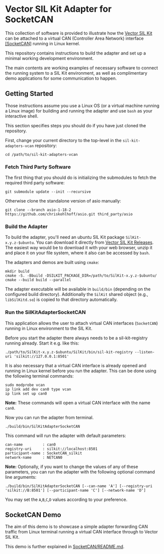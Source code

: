 # Vector SIL Kit Adapter for SocketCAN 
This collection of software is provided to illustrate how the [Vector SIL Kit](https://github.com/vectorgrp/sil-kit/)
can be attached to a virtual CAN (Controller Area Network) interface [[SocketCAN]](https://docs.kernel.org/networking/can.html) running in Linux kernel.

This repository contains instructions to build the adapter and set up a minimal working development environment.

The main contents are working examples of necessary software to connect the running system to a SIL Kit environment,
as well as complimentary demo applications for some communication to happen.

## Getting Started
Those instructions assume you use a Linux OS (or a virtual machine running a Linux image) for building and running the adapter and use ``bash`` as your interactive
shell.

This section specifies steps you should do if you have just cloned the repository.

First, change your current directory to the top-level in the ``sil-kit-adapters-vcan``
repository:

    cd /path/to/sil-kit-adapters-vcan

### Fetch Third Party Software
The first thing that you should do is initializing the submodules to fetch the required third party software:

    git submodule update --init --recursive

Otherwise clone the standalone version of asio manually:

    git clone --branch asio-1-18-2 https://github.com/chriskohlhoff/asio.git third_party/asio

### Build the Adapter
To build the adapter, you'll need an ubuntu SIL Kit package ``SilKit-x.y.z-$ubuntu``. You can download it directly from [Vector SIL Kit Releases](https://github.com/vectorgrp/sil-kit/releases). The easiest way would be to download it with your web browser, unzip it and place it on your file system, where it also can be accessed by ``bash``.

The adapters and demos are built using ``cmake``:

    mkdir build
    cmake -S. -Bbuild -DSILKIT_PACKAGE_DIR=/path/to/SilKit-x.y.z-$ubuntu/
    cmake --build build --parallel

The adapter executable will be available in ``build/bin`` (depending on the configured build directory).
Additionally the ``SilKit`` shared object (e.g., ``libSilKitd.so``) is copied to that directory automatically.

### Run the SilKitAdapterSocketCAN
This application allows the user to attach virtual CAN interfaces (``SocketCAN``) running in Linux environment to the
SIL Kit.

Before you start the adapter there always needs to be a sil-kit-registry running already. Start it e.g. like this:

    ./path/to/SilKit-x.y.z-$ubuntu/SilKit/bin/sil-kit-registry --listen-uri 'silkit://127.0.0.1:8501'

It is also necessary that a virtual CAN interface is already opened and running in Linux kernel before you run the adapter. This can be done using the following terminal commands: 

    sudo modprobe vcan
    ip link add dev can0 type vcan
    ip link set up can0

**Note:** These commands will open a virtual CAN interface with the name ``can0``.

Now you can run the adapter from terminal. 

    ./build/bin/SilKitAdapterSocketCAN

This command will run the adapter with default parameters: 
    
    can-name         : can0
    registry-uri     : silkit://localhost:8501
    participant-name : SocketCAN_silkit
    network-name     : NETCAN0

**Note:** Optionally, if you want to change the values of any of these parameters, you can run the adapter with the following optional command line arguments:

    ./build/bin/SilKitAdapterSocketCAN [--can-name 'A'] [--registry-uri 'silkit://B:8501'] [--participant-name 'C'] [--network-name 'D']

You may set the ``A``,``B``,``C``,``D`` values according to your preference.   


## SocketCAN Demo
The aim of this demo is to showcase a simple adapter forwarding CAN traffic from Linux terminal running a virtual CAN interface through to
Vector SIL Kit. 

This demo is further explained in [SocketCAN/README.md](SocketCAN/README.md).
